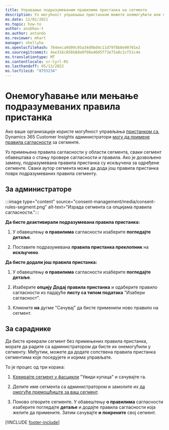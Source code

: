 ```yaml
---
title: Управљање подразумеваним правилима пристанка на сегменте
description: Уз могућност управљања пристанком можете онемогућити или променити подразумевана правила пристанка ако су омогућена заменивања.
ms.date: 12/01/2021
ms.topic: how-to
author: anubhav-t
ms.author: antando
ms.reviewer: mhart
manager: shellyha
ms.openlocfilehash: 764eeca9d99c95a34d9bd4c11d79f8b8e90701e2
ms.sourcegitcommit: 4ae316c856b8de0f08a4605f73e75a8c2cf51c4e
ms.translationtype: MT
ms.contentlocale: sr-Cyrl-RS
ms.lasthandoff: 05/13/2022
ms.locfileid: "8755234"
---
```

# <a name="disable-or-change-default-consent-rules"></a>Онемогућавање или мењање подразумеваних правила пристанка

Ако ваше организације користе могућност управљања [пристанком са](consent-management/overview.md), Dynamics 365 Customer Insights администратори [могу да примене правила сагласности](activate-consent.md) за сегменте. 

Уз примењена правила сагласности у области сегмента, сваки сегмент обавештава о стању провере сагласности и правила. Ако је дозвољено замену, подразумевана правила пристанка су искључена за одређене сегменте. Сваки аутор сегмента може да дода још правила пристанка поврх подразумеваних правила сегменту. 

## <a name="for-administrators"></a>За администраторе

:::image type="content" source="consent-management/media/consent-rules-segment.png" alt-text="Израда сегмента са опцијама правила сагласности.":::

**Да бисте деактивирали подразумевана правила пристанка:**

1. У обавештењу **о правилима** сагласности изаберите **погледајте детаље**. 

1. Поставите подразумевана **правила пристанка преклопник** на **искључено**.

**Да бисте додали још правила пристанка:**

1. У обавештењу **о правилима** сагласности изаберите **погледајте детаље**. 

1. Изаберите **опцију Додај правила пристанка** и одаберите правило сагласности из падајуће **листу са типом података** "Изабери сагласност".

1. Кликните **на** дугме "Сачувај" да бисте применили ново правило на сегмент.

## <a name="for-contributors"></a>За сараднике

Да бисте креирали сегмент без примењених правила пристанка, морате да радите са администратором да бисте их онемогућили у сегменту. Међутим, можете да додате сопствена правила пристанка сегментима које поседујете и којима управљате.

То је процес од три корака: 
1. [Креирајте сегмент у фасцикли](segments.md) "Увиди купаца" и сачувајте га. 

1. Делите име сегмента са администратором и замолите их [да омогуће премошћиште за ваш сегмент](activate-consent.md). 

1. Поново отворите сегменте. У обавештењу **о правилима** сагласности изаберите погледајте **детаље** и додајте правила сагласности која желите да примените. Затим сачувајте **и** **покрените** свој сегмент.



[!INCLUDE [footer-include](includes/footer-banner.md)] 
